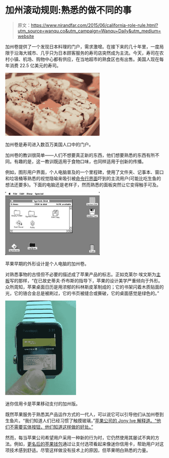 # 加州滚动规则:熟悉的做不同的事

> 原文：<https://www.nirandfar.com/2015/06/california-role-rule.html?utm_source=wanqu.co&utm_campaign=Wanqu+Daily&utm_medium=website>

加州卷提供了一个发现日本料理的门户，需求激增。在接下来的几十年里，一度局限于沿海大城市、几乎只为日本顾客服务的寿司店突然成为主流。今天，寿司在农村小镇、机场、购物中心都有供应，在当地超市的熟食区也有出售。美国人现在每年消费 22.5 亿美元的寿司。

<noscript><img aria-describedby="caption-attachment-1521" decoding="async" class="wp-image-1521 size-medium" src="img/030a884cebf38ac3ab0ebe6a034f2603.png" alt="California Roll" data-original-src="https://ik.imagekit.io/my0uw7ar7/wp-content/uploads/2015/06/Screen-Shot-2015-06-16-at-3.55.06-PM-300x200.png"/></noscript>

加州卷是寿司进入数百万美国人口中的门户。

加州卷的教训很简单——人们不想要真正新的东西，他们想要熟悉的东西有所不同。有趣的是，这一教训既适用于食物口味，也同样适用于创新的传播。

例如，图形用户界面，个人电脑普及的一个里程碑，使用了文件夹、记事本、窗口和垃圾桶等熟悉的视觉隐喻来吸引被[命令行界面](https://en.wikipedia.org/wiki/Command-line_interface)吓到的主流用户(可能比吃生鱼的想法还要多)。下面的电脑还是老样子，然而熟悉的面板突然让它变得触手可及。

<noscript><img aria-describedby="caption-attachment-1519" decoding="async" class="wp-image-1519 size-medium" src="img/05abdebed475bcf06fef96a294850629.png" alt="Apple's skeuomorphic design was the California Roll of the personal computer. &quot;Apple Macintosh Desktop&quot; by unknown. (Image Credit: Wikipedia)" data-original-src="https://ik.imagekit.io/my0uw7ar7/wp-content/uploads/2015/06/Apple_Macintosh_Desktop-300x200.png"/></noscript>

苹果早期的外形设计是个人电脑的加州卷。

对熟悉事物的古怪但不必要的描述成了苹果产品的标志。正如克莱尔·埃文斯为[主板](https://motherboard.vice.com/read/a-eulogy-for-skeumorphism)写的那样，“在已故史蒂夫·乔布斯的指导下，苹果的设计美学严重倾向于外形。众所周知，苹果桌面日历是用浓郁的科林斯皮革制成的；它的书架闪着木质贴面的光，它的铬合金总是被刷过，它的书页被缝合或撕破，它的桌面感觉是绿色的。”

<noscript><img aria-describedby="caption-attachment-1518" decoding="async" class="wp-image-1518 size-medium" src="img/cd9798ab40570081fe6de2371dda1fe2.png" alt="Apple Passbook Wallet" data-original-src="https://ik.imagekit.io/my0uw7ar7/wp-content/uploads/2015/06/IMG_6747-e1434494486718-225x300.jpg"/></noscript>

迷你信用卡是苹果移动支付的加州版。

既然苹果服务于熟悉其产品运作方式的一代人，可以说它可以引导他们从加州卷到生鱼片。“我们知道人们已经习惯了触摸玻璃，”[苹果公司的 Jony Ive 解释道。“他们不需要实体按钮，他们知道这样做的好处。”](https://www.usatoday.com/story/tech/2013/09/19/apple-jony-ive-craig-federighi/2834575/)

然而，每当苹果公司希望用户采用一种新的行为时，它仍然使用其屡试不爽的方法。例如，[更名后的苹果钱包](https://www.macworld.com/article/2932541/apple-replaces-passbook-with-wallet-as-apple-pay-expands-to-u-k.html)通过让支付选项看起来像迷你信用卡，帮助用户对这项技术感到舒适。尽管这样做没有技术上的原因，但苹果明白熟悉的力量。